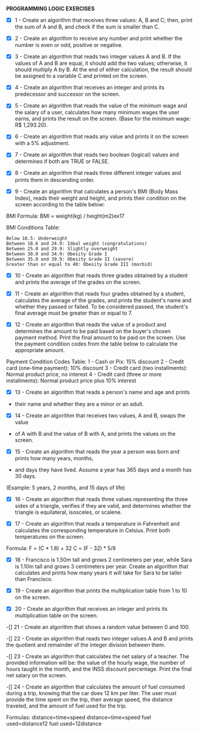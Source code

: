 __PROGRAMMING LOGIC EXERCISES__

- [x] 1 - Create an algorithm that receives three values: A, B and C; then, print the
sum of A and B, and check if the sum is smaller than C.

- [x] 2 - Create an algorithm to receive any number and print whether the number is even or odd, positive or negative.

- [x] 3 - Create an algorithm that reads two integer values A and B. If the values of A and B are equal, it should add the
two values; otherwise, it should multiply A by B. At the end of either calculation, the result should be assigned to a 
variable C and printed on the screen.

- [x] 4 - Create an algorithm that receives an integer and prints its predecessor and successor on the screen.

- [x] 5 - Create an algorithm that reads the value of the minimum wage and the salary of a user, calculates how many 
minimum wages the user earns, and prints the result on the screen. (Base for the minimum wage: R$ 1,293.20).

- [x] 6 - Create an algorithm that reads any value and prints it on the screen with a 5% adjustment.

- [x] 7 - Create an algorithm that reads two boolean (logical) values and determines if both are TRUE or FALSE.

- [x] 8 - Create an algorithm that reads three different integer values and prints them in descending order.

- [x] 9 - Create an algorithm that calculates a person's BMI (Body Mass Index), reads their weight and height, and prints 
their condition on the screen according to the table below:

BMI Formula:
BMI = weight(kg) / height(m2)ex17

BMI Conditions Table:

    Below 18.5: Underweight
    Between 18.6 and 24.9: Ideal weight (congratulations)
    Between 25.0 and 29.9: Slightly overweight
    Between 30.0 and 34.9: Obesity Grade I
    Between 35.0 and 39.9: Obesity Grade II (severe)
    Greater than or equal to 40: Obesity Grade III (morbid)

- [x] 10 - Create an algorithm that reads three grades obtained by a student and 
prints the average of the grades on the screen.

- [x] 11 - Create an algorithm that reads four grades obtained by a student, calculates the average of the grades, 
and prints the student's name and whether they passed or failed. To be considered passed,
the student's final average must be greater than or equal to 7.

- [x] 12 - Create an algorithm that reads the value of a product and determines the amount to 
be paid based on the buyer's chosen payment method. Print the final amount to be paid on the 
screen. Use the payment condition codes from the table below to calculate the appropriate amount.

Payment Condition Codes Table:
1 - Cash or Pix: 15% discount
2 - Credit card (one-time payment): 10% discount
3 - Credit card (two installments): Normal product price, no interest
4 - Credit card (three or more installments): Normal product price plus 10% interest

- [x] 13 - Create an algorithm that reads a person's name and age and prints 
- their name and whether they are a minor or an adult.

- [x] 14 - Create an algorithm that receives two values, A and B, swaps the value 
- of A with B and the value of B with A, and prints the values on the screen.

- [x] 15 - Create an algorithm that reads the year a person was born and prints how many years, months, 
- and days they have lived. Assume a year has 365 days and a month has 30 days.

(Example: 5 years, 2 months, and 15 days of life)

- [x] 16 - Create an algorithm that reads three values representing the three sides of a triangle, verifies if they are 
valid, and determines whether the triangle is equilateral, isosceles, or scalene.

- [x] 17 - Create an algorithm that reads a temperature in Fahrenheit and calculates the 
corresponding temperature in Celsius. Print both temperatures on the screen.

Formula:
F = (C * 1.8) + 32
C = (F - 32) * 5/9

- [x] 18 - Francisco is 1.50m tall and grows 2 centimeters per year, while Sara is 1.10m tall and grows 
3 centimeters per year. Create an algorithm that calculates and prints how many years 
it will take for Sara to be taller than Francisco.

- [x] 19 - Create an algorithm that prints the multiplication table from 1 to 10 on the screen.

- [x] 20 - Create an algorithm that receives an integer and prints its multiplication table on the screen.

-[] 21 - Create an algorithm that shows a random value between 0 and 100.

-[] 22 - Create an algorithm that reads two integer values A and B and 
prints the quotient and remainder of the integer division between them.

-[] 23 - Create an algorithm that calculates the net salary of a teacher. The provided 
information will be: the value of the hourly wage, the number of hours taught in the 
month, and the INSS discount percentage. Print the final net salary on the screen.

-[] 24 - Create an algorithm that calculates the amount of fuel consumed during a trip, 
knowing that the car does 12 km per liter. The user must provide the time spent on the trip, 
their average speed, the distance traveled, and the amount of fuel used for the trip.

Formulas:
distance=time×speed
distance=time×speed
fuel used=distance12
fuel used=12distance
